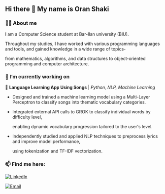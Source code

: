 ## Hi there 👋 My name is Oran Shaki
### 🙋‍♂️ About me
I am a Computer Science student at Bar-Ilan university (BIU). 

Throughout my studies, I have worked with various programming languages and tools, and gained knowledge in a wide range of topics-

from mathematics, algorithms, and data structures to object-oriented programming and computer architecture.

### 🔭 I’m currently working on
🎵 **Language Learning App Using Songs** | *Python, NLP, Machine Learning* 

- Designed and trained a machine learning model using a Multi-Layer Perceptron to classify songs into thematic vocabulary categories.
  
- Integrated external API calls to GROK to classify individual words by difficulty level,
  
  enabling dynamic vocabulary progression tailored to the user's level.
  
- Independently studied and applied NLP techniques to preprocess lyrics and improve model performance,
  
  using tokenization and TF-IDF vectorization.  


### 📫 Find me here:
[![LinkedIn](https://img.shields.io/badge/LinkedIn-Profile-blue?logo=linkedin&logoColor=white)](https://www.linkedin.com/in/oran-shaki/)

[![Email](https://img.shields.io/badge/Email-Contact-red?logo=gmail&logoColor=white)](mailto:oranshaki2@gmail.com)

<!--
**oranshaki2/oranshaki2** is a ✨ _special_ ✨ repository because its `README.md` (this file) appears on your GitHub profile.

Here are some ideas to get you started:

- 🔭 I’m currently working on ...
- 🌱 I’m currently learning ...
- 👯 I’m looking to collaborate on ...
- 🤔 I’m looking for help with ...
- 💬 Ask me about ...
- 📫 How to reach me: ...
- 😄 Pronouns: ...
- ⚡ Fun fact: ...
-->
